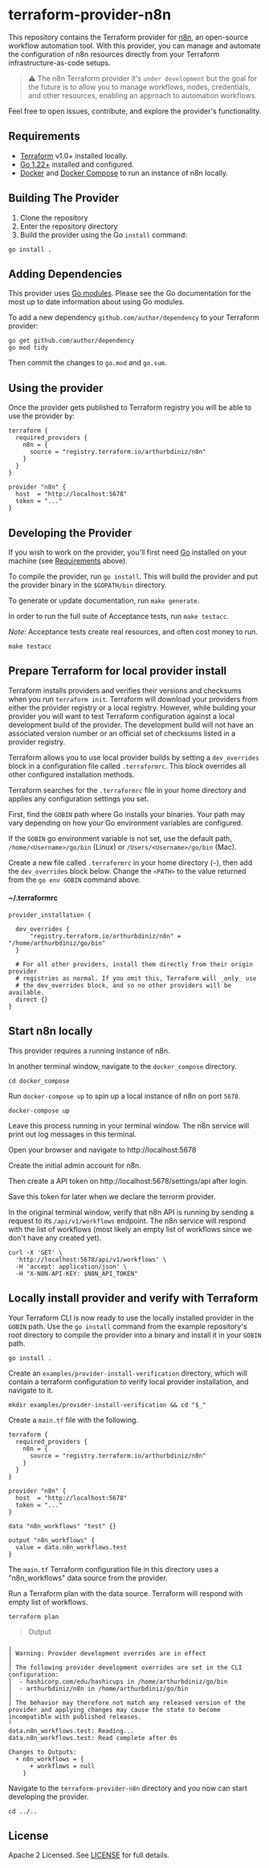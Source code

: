 # terraform-provider-n8n

This repository contains the Terraform provider for [n8n](https://n8n.io), an open-source workflow automation tool. With this provider, you can manage and automate the configuration of n8n resources directly from your Terraform infrastructure-as-code setups.

> ⚠️ The n8n Terraform provider it's `under development` but the goal for the future is to allow you to manage workflows, nodes, credentials, and other resources, enabling an approach to automation workflows.

Feel free to open issues, contribute, and explore the provider's functionality.

## Requirements

- [Terraform](https://developer.hashicorp.com/terraform/downloads) v1.0+ installed locally.
- [Go 1.22+](https://golang.org/doc/install) installed and configured.
- [Docker](https://www.docker.com/products/docker-desktop) and [Docker Compose](https://docs.docker.com/compose/install/) to run an instance of n8n locally.

## Building The Provider

1. Clone the repository
1. Enter the repository directory
1. Build the provider using the Go `install` command:

```shell
go install .
```

## Adding Dependencies

This provider uses [Go modules](https://github.com/golang/go/wiki/Modules).
Please see the Go documentation for the most up to date information about using Go modules.

To add a new dependency `github.com/author/dependency` to your Terraform provider:

```shell
go get github.com/author/dependency
go mod tidy
```

Then commit the changes to `go.mod` and `go.sum`.

## Using the provider

Once the provider gets published to Terraform registry you will be able to use the provider by:

```
terraform {
  required_providers {
    n8n = {
      source = "registry.terraform.io/arthurbdiniz/n8n"
    }
  }
}

provider "n8n" {
  host  = "http://localhost:5678"
  token = "..."
}
```

## Developing the Provider

If you wish to work on the provider, you'll first need [Go](http://www.golang.org) installed on your machine (see [Requirements](#requirements) above).

To compile the provider, run `go install`. This will build the provider and put the provider binary in the `$GOPATH/bin` directory.

To generate or update documentation, run `make generate`.

In order to run the full suite of Acceptance tests, run `make testacc`.

*Note:* Acceptance tests create real resources, and often cost money to run.

```shell
make testacc
```

## Prepare Terraform for local provider install

Terraform installs providers and verifies their versions and checksums when you run `terraform init`. Terraform will download your providers from either the provider registry or a local registry. However, while building your provider you will want to test Terraform configuration against a local development build of the provider. The development build will not have an associated version number or an official set of checksums listed in a provider registry.

Terraform allows you to use local provider builds by setting a `dev_overrides` block in a configuration file called `.terraformrc`. This block overrides all other configured installation methods.

Terraform searches for the `.terraformrc` file in your home directory and applies any configuration settings you set.

First, find the `GOBIN` path where Go installs your binaries. Your path may vary depending on how your Go environment variables are configured.

If the `GOBIN` go environment variable is not set, use the default path, `/home/<Username>/go/bin` (Linux) or `/Users/<Username>/go/bin` (Mac).


Create a new file called `.terraformrc` in your home directory (`~`), then add the `dev_overrides` block below. Change the `<PATH>` to the value returned from the `go env GOBIN` command above.

#### ~/.terraformrc

```
provider_installation {

  dev_overrides {
      "registry.terraform.io/arthurbdiniz/n8n" = "/home/arthurbdiniz/go/bin"
  }

  # For all other providers, install them directly from their origin provider
  # registries as normal. If you omit this, Terraform will _only_ use
  # the dev_overrides block, and so no other providers will be available.
  direct {}
}
```

## Start n8n locally

This provider requires a running instance of n8n.

In another terminal window, navigate to the `docker_compose` directory.

```shell
cd docker_compose
```

Run `docker-compose up` to spin up a local instance of n8n on port `5678`.

```shell
docker-compose up
```

Leave this process running in your terminal window. The n8n service will print out log messages in this terminal.

Open your browser and navigate to http://localhost:5678

Create the initial admin account for n8n.

Then create a API token on http://localhost:5678/settings/api after login.

Save this token for later when we declare the terrorm provider.

In the original terminal window, verify that n8n API is running by sending a request to its `/api/v1/workflows` endpoint. The n8n service will respond with the list of workflows (most likely an empty list of workflows since we don't have any created yet).


```shell
curl -X 'GET' \
  'http://localhost:5678/api/v1/workflows' \
  -H 'accept: application/json' \
  -H "X-N8N-API-KEY: $N8N_API_TOKEN"
```

## Locally install provider and verify with Terraform

Your Terraform CLI is now ready to use the locally installed provider in the `GOBIN` path. Use the `go install` command from the example repository's root directory to compile the provider into a binary and install it in your `GOBIN` path.

```shell
go install .
```

Create an `examples/provider-install-verification` directory, which will contain a terraform configuration to verify local provider installation, and navigate to it.

```shell
mkdir examples/provider-install-verification && cd "$_"
```

Create a `main.tf` file with the following.

```
terraform {
  required_providers {
    n8n = {
      source = "registry.terraform.io/arthurbdiniz/n8n"
    }
  }
}

provider "n8n" {
  host  = "http://localhost:5678"
  token = "..."
}

data "n8n_workflows" "test" {}

output "n8n_workflows" {
  value = data.n8n_workflows.test
}
```

The `main.tf` Terraform configuration file in this directory uses a "n8n_workflows" data source from the provider.

Run a Terraform plan with the data source. Terraform will respond with empty list of workflows.

```shell
terraform plan
```

> Output
```log
╷
│ Warning: Provider development overrides are in effect
│
│ The following provider development overrides are set in the CLI configuration:
│  - hashicorp.com/edu/hashicups in /home/arthurbdiniz/go/bin
│  - arthurbdiniz/n8n in /home/arthurbdiniz/go/bin
│
│ The behavior may therefore not match any released version of the provider and applying changes may cause the state to become incompatible with published releases.
╵
data.n8n_workflows.test: Reading...
data.n8n_workflows.test: Read complete after 0s

Changes to Outputs:
  + n8n_workflows = {
      + workflows = null
    }
```

Navigate to the `terraform-provider-n8n` directory and you now can start developing the provider.

```shell
cd ../..
```

## License

Apache 2 Licensed. See [LICENSE](https://github.com/arthurbdiniz/terraform-provider-n8n/blob/master/LICENSE) for full details.
